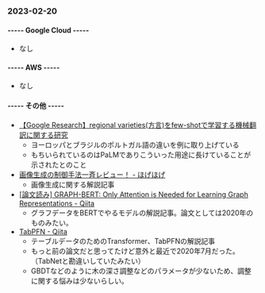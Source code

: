 ### 2023-02-20

#### ----- Google Cloud -----

- なし

#### ----- AWS -----

- なし

#### ----- その他 -----

- [【Google Research】regional varieties(方言)をfew-shotで学習する機械翻訳に関する研究](https://ai.googleblog.com/2023/02/frmt-benchmark-for-few-shot-region.html)
  - ヨーロッパとブラジルのポルトガル語の違いを例に取り上げている
  - もちいられているのはPaLMでありこういった用途に長けていることが示されたとのこと
- [画像生成の制御手法一斉レビュー！ - ほげほげ](https://birdmanikioishota.blog.fc2.com/blog-entry-18.html)
  - 画像生成に関する解説記事
- [[論文読み] GRAPH-BERT: Only Attention is Needed for Learning Graph Representations - Qiita](https://qiita.com/chyonevvi/items/6980c89e5f2d72f8d044)
  - グラフデータをBERTでやるモデルの解説記事。論文としては2020年のものみたい。
- [TabPFN - Qiita](https://qiita.com/fuyu_quant/items/04182ac11631d9489535)
  - テーブルデータのためのTransformer、TabPFNの解説記事
  - もっと前の論文だと思ってたけど意外と最近で2020年7月だった。（TabNetと勘違いしていたみたい）
  - GBDTなどのように木の深さ調整などのパラメータが少ないため、調整に関する悩みは少ないらしい。